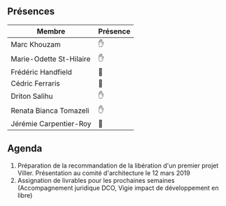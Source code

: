 ## Présences
<!---
Présent: &#x270B;
Absent: &#x1F464;
-->
Membre|Présence
-------|--------
Marc Khouzam | &#x270B;
Marie-Odette St-Hilaire | &#x270B;
Frédéric Handfield | &#x1F464;
Cédric Ferraris | &#x1F464;
Driton Salihu | &#x270B;
Renata Bianca Tomazeli | &#x270B;
Jérémie Carpentier-Roy | &#x1F464;


## Agenda

1. Préparation de la recommandation de la libération d'un premier projet Viller. Présentation au comité d'architecture le 12 mars 2019
1. Assignation de livrables pour les prochaines semaines (Accompagnement juridique DCO, Vigie impact de développement en libre)


